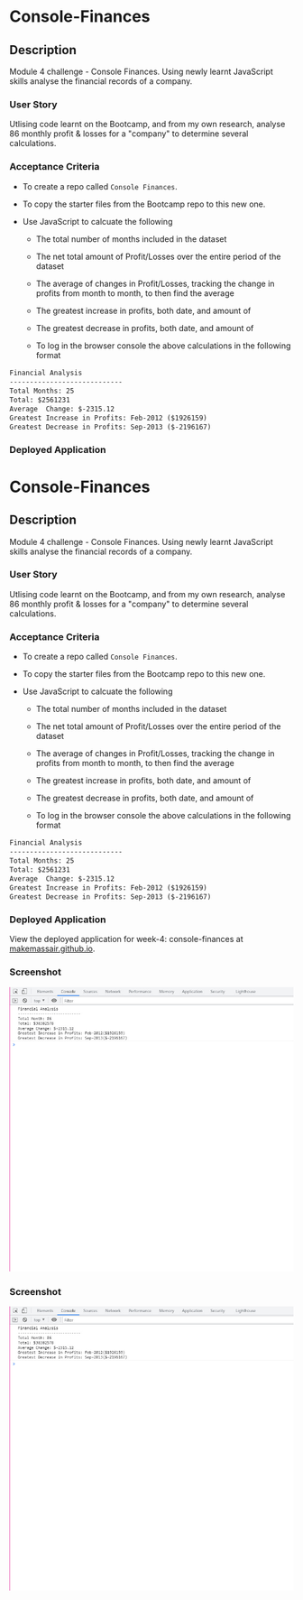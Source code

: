 # Console-Finances

## Description

Module 4 challenge - Console Finances. Using newly learnt JavaScript skills analyse the financial records of a company. 

### User Story

Utlising code learnt on the Bootcamp, and from my own research, analyse 86 monthly profit & losses for a "company" to determine several calculations.

### Acceptance Criteria

* To create a repo called `Console Finances`.

* To copy the starter files from the Bootcamp repo to this new one.

* Use JavaScript to calcuate the following

    - The total number of months included in the dataset

    - The net total amount of Profit/Losses over the entire period of the dataset

    - The average of changes in Profit/Losses, tracking the change in profits from month to month, to then find the average

    - The greatest increase in profits, both date, and amount of

    - The greatest decrease in profits, both date, and amount of

    - To log in the browser console the above calculations in the following format

```text
Financial Analysis
----------------------------
Total Months: 25
Total: $2561231
Average  Change: $-2315.12
Greatest Increase in Profits: Feb-2012 ($1926159)
Greatest Decrease in Profits: Sep-2013 ($-2196167)
```

### Deployed Application

# Console-Finances

## Description

Module 4 challenge - Console Finances. Using newly learnt JavaScript skills analyse the financial records of a company. 

### User Story

Utlising code learnt on the Bootcamp, and from my own research, analyse 86 monthly profit & losses for a "company" to determine several calculations.

### Acceptance Criteria

* To create a repo called `Console Finances`.

* To copy the starter files from the Bootcamp repo to this new one.

* Use JavaScript to calcuate the following

    - The total number of months included in the dataset

    - The net total amount of Profit/Losses over the entire period of the dataset

    - The average of changes in Profit/Losses, tracking the change in profits from month to month, to then find the average

    - The greatest increase in profits, both date, and amount of

    - The greatest decrease in profits, both date, and amount of

    - To log in the browser console the above calculations in the following format

```text
Financial Analysis
----------------------------
Total Months: 25
Total: $2561231
Average  Change: $-2315.12
Greatest Increase in Profits: Feb-2012 ($1926159)
Greatest Decrease in Profits: Sep-2013 ($-2196167)
```

### Deployed Application

View the deployed application for week-4: console-finances at [makemassair.github.io](https://makemassair.github.io/Console-Finances).

### Screenshot

![image](screenshot.jpg)

### Screenshot

![image](screenshot.jpg)
